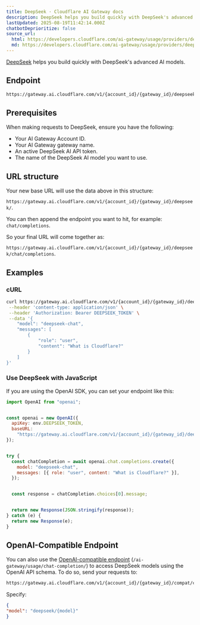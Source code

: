 ```yaml
---
title: DeepSeek · Cloudflare AI Gateway docs
description: DeepSeek helps you build quickly with DeepSeek's advanced AI models.
lastUpdated: 2025-08-19T11:42:14.000Z
chatbotDeprioritize: false
source_url:
  html: https://developers.cloudflare.com/ai-gateway/usage/providers/deepseek/
  md: https://developers.cloudflare.com/ai-gateway/usage/providers/deepseek/index.md
---
```


[DeepSeek](https://www.deepseek.com/) helps you build quickly with DeepSeek's advanced AI models.

## Endpoint

```txt
https://gateway.ai.cloudflare.com/v1/{account_id}/{gateway_id}/deepseek
```

## Prerequisites

When making requests to DeepSeek, ensure you have the following:

* Your AI Gateway Account ID.
* Your AI Gateway gateway name.
* An active DeepSeek AI API token.
* The name of the DeepSeek AI model you want to use.

## URL structure

Your new base URL will use the data above in this structure:

`https://gateway.ai.cloudflare.com/v1/{account_id}/{gateway_id}/deepseek/`.

You can then append the endpoint you want to hit, for example: `chat/completions`.

So your final URL will come together as:

`https://gateway.ai.cloudflare.com/v1/{account_id}/{gateway_id}/deepseek/chat/completions`.

## Examples

### cURL

```bash
curl https://gateway.ai.cloudflare.com/v1/{account_id}/{gateway_id}/deepseek/chat/completions \
 --header 'content-type: application/json' \
 --header 'Authorization: Bearer DEEPSEEK_TOKEN' \
 --data '{
    "model": "deepseek-chat",
    "messages": [
        {
            "role": "user",
            "content": "What is Cloudflare?"
        }
    ]
}'
```

### Use DeepSeek with JavaScript

If you are using the OpenAI SDK, you can set your endpoint like this:

```js
import OpenAI from "openai";


const openai = new OpenAI({
  apiKey: env.DEEPSEEK_TOKEN,
  baseURL:
    "https://gateway.ai.cloudflare.com/v1/{account_id}/{gateway_id}/deepseek",
});


try {
  const chatCompletion = await openai.chat.completions.create({
    model: "deepseek-chat",
    messages: [{ role: "user", content: "What is Cloudflare?" }],
  });


  const response = chatCompletion.choices[0].message;


  return new Response(JSON.stringify(response));
} catch (e) {
  return new Response(e);
}
```

## OpenAI-Compatible Endpoint

You can also use the [OpenAI-compatible endpoint](https://developers.cloudflare.com/ai-gateway/usage/chat-completion/) (`/ai-gateway/usage/chat-completion/`) to access DeepSeek models using the OpenAI API schema. To do so, send your requests to:

```txt
https://gateway.ai.cloudflare.com/v1/{account_id}/{gateway_id}/compat/chat/completions
```

Specify:

```json
{
"model": "deepseek/{model}"
}
```
